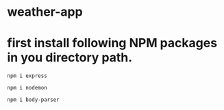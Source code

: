 # weather-app

# first install following NPM packages in you directory path.

```npm i express```

```npm i nodemon```

```npm i body-parser```
